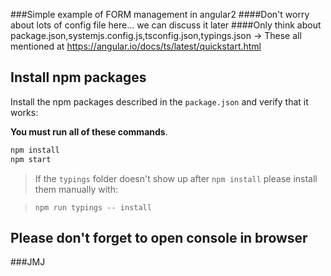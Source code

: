 ###Simple example of FORM management in angular2
####Don't worry about lots of config file here... we can discuss it later
####Only think about package.json,systemjs.config.js,tsconfig.json,typings.json -> These all mentioned at https://angular.io/docs/ts/latest/quickstart.html


## Install npm packages

Install the npm packages described in the `package.json` and verify that it works:

**You must run all of these commands**.

```bash
npm install
npm start
```

> If the `typings` folder doesn't show up after `npm install` please install them manually with:

> `npm run typings -- install`

## Please don't forget to open console in browser

###JMJ
